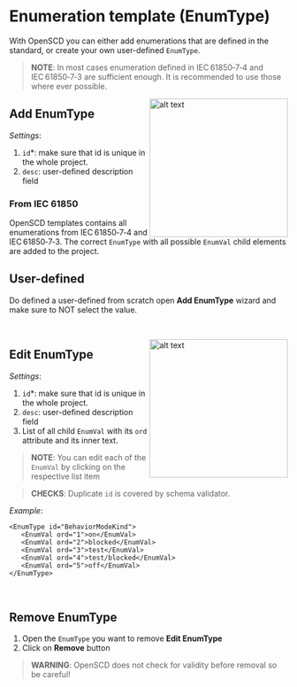 # Enumeration template (EnumType)

With OpenSCD you can either add enumerations that are defined in the standard, or create your own user-defined `EnumType`. 

> **NOTE**: In most cases enumeration defined in IEC&#8239;61850&#x2011;7&#x2011;4 and IEC&#8239;61850&#x2011;7&#x2011;3 are sufficient enough. It is recommended to use those where ever possible.

<img align="right" src="https://user-images.githubusercontent.com/66802940/132067945-0039b2be-7ad6-4834-a2a6-ac83cd3faa3d.png" alt="alt text" width="250">

## Add EnumType

*Settings*: 
1. `id`*: make sure that id is unique in the whole project. 
2. `desc`: user-defined description field

### From IEC 61850

OpenSCD templates contains all enumerations from IEC&#8239;61850&#x2011;7&#x2011;4 and IEC&#8239;61850&#x2011;7&#x2011;3. The correct `EnumType` with all possible `EnumVal` child elements are added to the project. 

## User-defined 

Do defined a user-defined from scratch open **Add EnumType** wizard and make sure to NOT select the value. 

&nbsp;

<img align="right" src="https://user-images.githubusercontent.com/66802940/132069240-5b7cf7ba-15ea-49d0-8bbf-a48027c3252b.png" alt="alt text" width="250">

## Edit EnumType

*Settings*:

1. `id`*: make sure that id is unique in the whole project. 
2. `desc`: user-defined description field
3. List of all child `EnumVal` with its `ord` attribute and its inner text.

> **NOTE**: You can edit each of the `EnumVal` by clicking on the respective list item

> **CHECKS**: Duplicate `id` is covered by schema validator. 

*Example*:
```
<EnumType id="BehaviorModeKind">
   <EnumVal ord="1">on</EnumVal>
   <EnumVal ord="2">blocked</EnumVal>
   <EnumVal ord="3">test</EnumVal>
   <EnumVal ord="4">test/blocked</EnumVal>
   <EnumVal ord="5">off</EnumVal>
</EnumType>
```

&nbsp;

## Remove EnumType

1. Open the `EnumType` you want to remove  **Edit EnumType** 
2. Click on **Remove** button

> **WARNING**: OpenSCD does not check for validity before removal so be careful!





